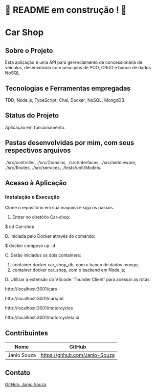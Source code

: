 # :construction: README em construção ! :construction:
<!-- Olá, Tryber!
Esse é apenas um arquivo inicial para o README do seu projeto.
É essencial que você preencha esse documento por conta própria, ok?
Não deixe de usar nossas dicas de escrita de README de projetos, e deixe sua criatividade brilhar!
:warning: IMPORTANTE: você precisa deixar nítido:
- quais arquivos/pastas foram desenvolvidos por você; 
- quais arquivos/pastas foram desenvolvidos por outra pessoa estudante;
- quais arquivos/pastas foram desenvolvidos pela Trybe.
-->

# Car Shop

## Sobre o Projeto
Esta aplicação é uma API para gerenciamento de concessionária de veículos, desenvolvido com principios de POO, CRUD e banco de dados NoSQL.

## Tecnologias e Ferramentas empregadas

TDD;
Node.js;
TypeScript;
Chai;
Docker;
NoSQL;
MongoDB.

## Status do Projeto
Aplicação em funcionamento.

## Pastas desenvolvidas por mim, com seus respectivos arquivos

./src/controller,
./src/Domains,
./src/interfaces,
./src/middleware,
./src/Routes,
./src/services,
./tests/unit/Models.

## Acesso à Aplicação
### Instalação e Execução

Clone o repositório em sua maquina e siga os passos.

1. Entrar no diretório Car-shop:

  $ cd Car-shop

B. Iniciada pelo Docker através do comando:
  
  $ docker compose up -d

C. Serão iniciados os dois containers:
  1. container docker car_shop_db, com o banco de dados mongo;
  2. container docker car_shop, com o backend em Node.js;

D. Utilizar a extensão do VScode 'Thunder Client' para acessar as rotas:

  <p>http://localhost:3001/cars</p>
  
  <p>http://localhost:3001/cars/:id</p>
  
  <p>http://localhost:3001/motorcycles</p>
  
  <p>http://localhost:3001/motorcycles/:id</p>

## Contribuintes
|Nome|GitHub|
| -------- | -------- |
|Janio Souza|https://github.com/Janio-Souza|

## Contato
[GitHub: Janio Souza](https://github.com/Janio-Souza)

